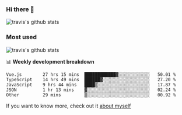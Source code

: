 ### Hi there 👋

<!--
**HondryTravis/HondryTravis** is a ✨ _special_ ✨ repository because its `README.md` (this file) appears on your GitHub profile.

Here are some ideas to get you started:

- 🔭 I’m currently working on ...
- 🌱 I’m currently learning ...
- 👯 I’m looking to collaborate on ...
- 🤔 I’m looking for help with ...
- 💬 Ask me about ...
- 📫 How to reach me: ...
- 😄 Pronouns: ...
- ⚡ Fun fact: ...
-->

![travis's github stats](https://github-readme-stats.vercel.app/api?username=HondryTravis&hide=stars)
### Most used
![travis's github stats](https://github-readme-stats.anuraghazra1.vercel.app/api/top-langs/?username=HondryTravis&layout=compact&hide_title=true)

📊 **Weekly development breakdown**

<!--START_SECTION:waka-->

```text
Vue.js        27 hrs 15 mins  ████████████▓░░░░░░░░░░░░   50.01 %
TypeScript    14 hrs 49 mins  ██████▓░░░░░░░░░░░░░░░░░░   27.20 %
JavaScript    9 hrs 44 mins   ████▒░░░░░░░░░░░░░░░░░░░░   17.87 %
JSON          1 hr 13 mins    ▓░░░░░░░░░░░░░░░░░░░░░░░░   02.24 %
Other         29 mins         ▒░░░░░░░░░░░░░░░░░░░░░░░░   00.92 %
```

<!--END_SECTION:waka-->

If you want to know more, check out it [about myself](https://hondrytravis.github.io/)
